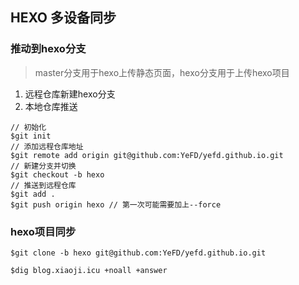 ## HEXO 多设备同步
### 推动到hexo分支
> master分支用于hexo上传静态页面，hexo分支用于上传hexo项目
1. 远程仓库新建hexo分支
2. 本地仓库推送
```
// 初始化
$git init
// 添加远程仓库地址
$git remote add origin git@github.com:YeFD/yefd.github.io.git 
// 新建分支并切换
$git checkout -b hexo
// 推送到远程仓库
$git add .
$git push origin hexo // 第一次可能需要加上--force
```
### hexo项目同步
```
$git clone -b hexo git@github.com:YeFD/yefd.github.io.git
```

```
$dig blog.xiaoji.icu +noall +answer
```